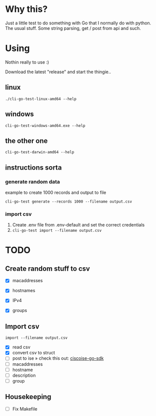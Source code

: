 # Why this?

Just a little test to do something with Go that I normally do with python.  
The usual stuff. Some string parsing, get / post from api and such.

# Using

Nothin really to use :)

Download the latest "release" and start the thingie..

## linux

`./cli-go-test-linux-amd64 --help`

## windows

`cli-go-test-windows-amd64.exe --help`

## the other one

`cli-go-test-darwin-amd64 --help`

## instructions sorta

### generate random data

example to create 1000 records and output to file

`cli-go-test generate --records 1000 --filename output.csv`

### import csv

1. Create .env file from .env-default and set the correct credentials
2. `cli-go-test import --filename output.csv`

# TODO

## Create random stuff to csv


- [x] macaddresses 
- [x] hostnames
- [x] IPv4 
- [x] groups


## Import csv

`import --filename output.csv`

- [x] read csv
- [x] convert csv to struct
- [ ] post to ise » check this out: [ciscoise-go-sdk](https://github.com/CiscoISE/ciscoise-go-sdk)
 - [ ] macaddresses
 - [ ] hostname
 - [ ] description
 - [ ] group

## Housekeeping

- [ ] Fix Makefile

